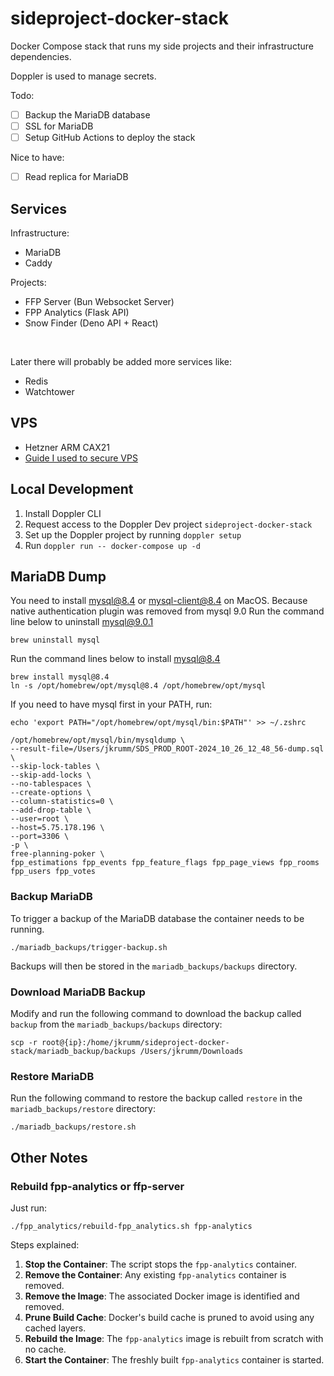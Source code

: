 # sideproject-docker-stack

Docker Compose stack that runs my side projects and their infrastructure dependencies.

Doppler is used to manage secrets.

Todo:

- [ ] Backup the MariaDB database
- [ ] SSL for MariaDB
- [ ] Setup GitHub Actions to deploy the stack

Nice to have:

- [ ] Read replica for MariaDB

## Services

Infrastructure:

- MariaDB
- Caddy

Projects:

- FFP Server (Bun Websocket Server)
- FPP Analytics (Flask API)
- Snow Finder (Deno API + React)

<br />

Later there will probably be added more services like:

- Redis
- Watchtower

## VPS

- Hetzner ARM CAX21
- [Guide I used to secure VPS](https://maximorlov.com/4-essential-steps-to-securing-a-vps/)

## Local Development

1. Install Doppler CLI
2. Request access to the Doppler Dev project `sideproject-docker-stack`
3. Set up the Doppler project by running `doppler setup`
4. Run `doppler run -- docker-compose up -d`

## MariaDB Dump

You need to install mysql@8.4 or mysql-client@8.4 on MacOS. Because native authentication plugin was removed from mysql 9.0
Run the command line below to uninstall mysql@9.0.1

```shell
brew uninstall mysql
```

Run the command lines below to install mysql@8.4

```shell
brew install mysql@8.4
ln -s /opt/homebrew/opt/mysql@8.4 /opt/homebrew/opt/mysql
```

If you need to have mysql first in your PATH, run:

```shell
echo 'export PATH="/opt/homebrew/opt/mysql/bin:$PATH"' >> ~/.zshrc
```

```shell
/opt/homebrew/opt/mysql/bin/mysqldump \
--result-file=/Users/jkrumm/SDS_PROD_ROOT-2024_10_26_12_48_56-dump.sql \
--skip-lock-tables \
--skip-add-locks \
--no-tablespaces \
--create-options \
--column-statistics=0 \
--add-drop-table \
--user=root \
--host=5.75.178.196 \
--port=3306 \
-p \
free-planning-poker \
fpp_estimations fpp_events fpp_feature_flags fpp_page_views fpp_rooms fpp_users fpp_votes
```

### Backup MariaDB

To trigger a backup of the MariaDB database the container needs to be running.

```shell
./mariadb_backups/trigger-backup.sh
```

Backups will then be stored in the `mariadb_backups/backups` directory.

### Download MariaDB Backup

Modify and run the following command to download the backup called `backup` from the `mariadb_backups/backups` directory:

```shell
scp -r root@{ip}:/home/jkrumm/sideproject-docker-stack/mariadb_backup/backups /Users/jkrumm/Downloads
```

### Restore MariaDB

Run the following command to restore the backup called `restore` in the `mariadb_backups/restore` directory:

```shell
./mariadb_backups/restore.sh
```

## Other Notes

### Rebuild fpp-analytics or ffp-server

Just run:

```shell
./fpp_analytics/rebuild-fpp_analytics.sh fpp-analytics
```

Steps explained:

1. **Stop the Container**: The script stops the `fpp-analytics` container.
2. **Remove the Container**: Any existing `fpp-analytics` container is removed.
3. **Remove the Image**: The associated Docker image is identified and removed.
4. **Prune Build Cache**: Docker's build cache is pruned to avoid using any cached layers.
5. **Rebuild the Image**: The `fpp-analytics` image is rebuilt from scratch with no cache.
6. **Start the Container**: The freshly built `fpp-analytics` container is started.
